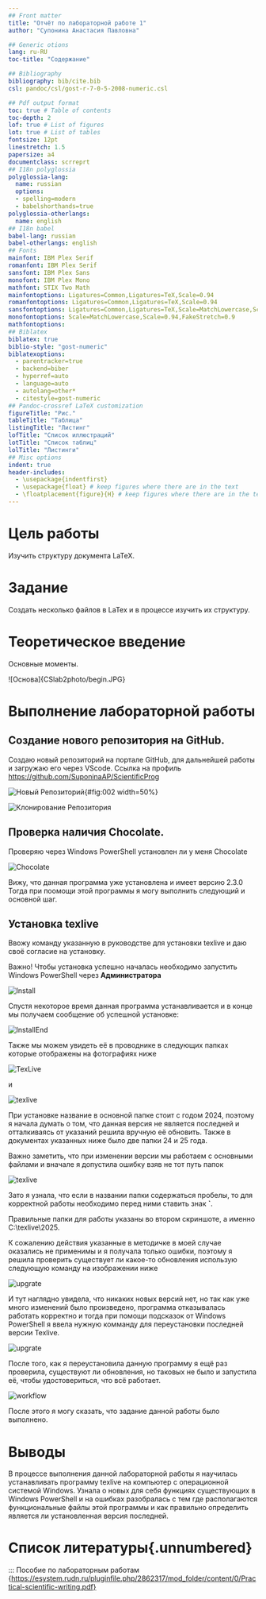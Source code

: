 ```yaml
---
## Front matter
title: "Отчёт по лабораторной работе 1"
author: "Супонина Анастасия Павловна"

## Generic otions
lang: ru-RU
toc-title: "Содержание"

## Bibliography
bibliography: bib/cite.bib
csl: pandoc/csl/gost-r-7-0-5-2008-numeric.csl

## Pdf output format
toc: true # Table of contents
toc-depth: 2
lof: true # List of figures
lot: true # List of tables
fontsize: 12pt
linestretch: 1.5
papersize: a4
documentclass: scrreprt
## I18n polyglossia
polyglossia-lang:
  name: russian
  options:
  - spelling=modern
  - babelshorthands=true
polyglossia-otherlangs:
  name: english
## I18n babel
babel-lang: russian
babel-otherlangs: english
## Fonts
mainfont: IBM Plex Serif
romanfont: IBM Plex Serif
sansfont: IBM Plex Sans
monofont: IBM Plex Mono
mathfont: STIX Two Math
mainfontoptions: Ligatures=Common,Ligatures=TeX,Scale=0.94
romanfontoptions: Ligatures=Common,Ligatures=TeX,Scale=0.94
sansfontoptions: Ligatures=Common,Ligatures=TeX,Scale=MatchLowercase,Scale=0.94
monofontoptions: Scale=MatchLowercase,Scale=0.94,FakeStretch=0.9
mathfontoptions:
## Biblatex
biblatex: true
biblio-style: "gost-numeric"
biblatexoptions:
  - parentracker=true
  - backend=biber
  - hyperref=auto
  - language=auto
  - autolang=other*
  - citestyle=gost-numeric
## Pandoc-crossref LaTeX customization
figureTitle: "Рис."
tableTitle: "Таблица"
listingTitle: "Листинг"
lofTitle: "Список иллюстраций"
lotTitle: "Список таблиц"
lolTitle: "Листинги"
## Misc options
indent: true
header-includes:
  - \usepackage{indentfirst}
  - \usepackage{float} # keep figures where there are in the text
  - \floatplacement{figure}{H} # keep figures where there are in the text
---
```


# Цель работы

Изучить структуру документа LaTeX.

# Задание

Создать несколько файлов в LaTex и в процессе изучить их структуру.

# Теоретическое введение

Основные моменты.

![Основа]{CSlab2photo/begin.JPG}

# Выполнение лабораторной работы

## Создание нового репозитория на GitHub.

Создаю новый репозиторий на портале GitHub, для дальнейшей работы и загружаю его через VScode. Ссылка на профиль https://github.com/SuponinaAP/ScientificProg

![Новый Репозиторий](CSlab1photo/GitRep.JPG){#fig:002 width=50%}

![Клонирование Репозитория](CSlab1photo/repsave.JPG)

## Проверка наличия Chocolate.

Проверяю через Windows PowerShell установлен ли у меня Chocolate

![Chocolate](CSlab1photo/Choco.JPG)

Вижу, что данная программа уже установлена и имеет версию 2.3.0
Тогда при поомощи этой программы я могу выполнить следующий и основной шаг.

## Установка texlive

Ввожу команду указанную в руководстве для установки texlive и даю своё согласие на установку.

Важно! Чтобы установка успешно началась необходимо запустить Windows PowerShell через **Администратора**

![Install](CSlab1photo/chocoinst1.JPG)

Спустя некоторое время данная программа устанавливается и в конце мы получаем сообщение об успешной установке:

![InstallEnd](CSlab1photo/chocoinst2.JPG)

Также мы можем увидеть её в проводнике в следующих папках которые отображены на фотографиях ниже 

![TexLive](CSlab1photo/Tex2024.JPG)

и

![texlive](CSlab1photo/tex.JPG)

При установке название в основной папке стоит с годом 2024, поэтому я начала думать о том, что данная версия не является последней и отталкиваясь от указаний решила вручную её обновить. Также в документах указанных ниже было две папки 24 и 25 года.

Важно заметить, что при изменении версии мы работаем с основными файлами и вначале я допустила ошибку взяв не тот путь папок

![texlive](CSlab1photo/1.JPG)

Зато я узнала, что если в названии папки содержаться пробелы, то для корректной работы необходимо перед ними ставить знак **`**.

Правильные папки для работы указаны во втором скриншоте, а именно C:\texlive\2025.

К сожалению действия указанные в методичке в моей случае оказались не применимы и я получала только ошибки, поэтому я решила проверить существует ли какое-то обновления использую следующую команду на изображении ниже

![upgrate](CSlab1photo/last_version.JPG)

И тут наглядно увидела, что никаких новых версий нет, но так как уже много изменений было произведено, программа отказывалась работать корректно и тогда при помощи подсказок от Windows PowerShell я ввела нужную комманду для переустановки последней версии Texlive.

![upgrate](CSlab1photo/reinstall.JPG)

После того, как я переустановила данную программу я ещё раз проверила, существуют ли обновления, но таковых не было и запустила её, чтобы удостовериться, что всё работает.

![workflow](CSlab1photo/workflow.JPG)

После этого я могу сказать, что задание данной работы было выполнено.

# Выводы

В процессе выполнения данной лабораторной работы я научилась устанавливать программу texlive на компьютер с операционной системой Windows. Узнала о новых для себя функциях существующих в Windows PowerShell и на ошибках разобралась с тем где располагаются функциональные файлы этой программы и как правильно определить является ли установленная версия последней. 

# Список литературы{.unnumbered}

::: Пособие по лабораторным работам {https://esystem.rudn.ru/pluginfile.php/2862317/mod_folder/content/0/Practical-scientific-writing.pdf}



[def]: СSlab1photo/repsave.JPG